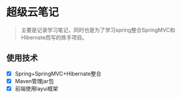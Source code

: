 # 超级云笔记

> 主要是记录学习笔记，同时也是为了学习spring整合SpringMVC和Hibernate而写的练手项目。

## 使用技术

- [x] Spring+SpringMVC+Hibernate整合
- [x] Maven管理jar包
- [x] 前端使用layui框架